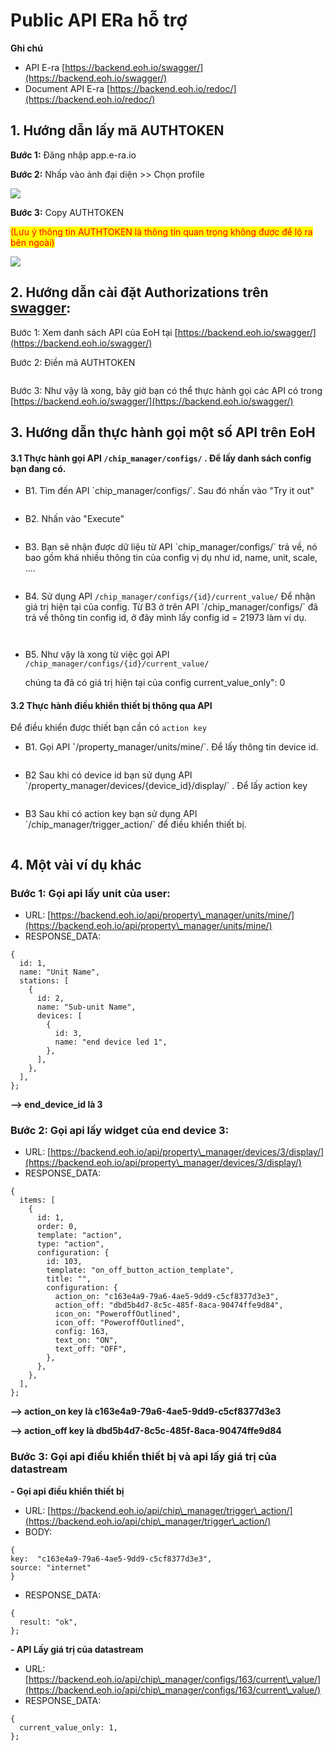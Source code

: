 # Public API ERa hỗ trợ

**Ghi chú**

* API E-ra [https://backend.eoh.io/swagger/](https://backend.eoh.io/swagger/)
* Document API E-ra [https://backend.eoh.io/redoc/](https://backend.eoh.io/redoc/)

## 1. Hướng dẫn lấy mã AUTHTOKEN

**Bước 1:** Đăng nhập app.e-ra.io

**Bước 2:** Nhấp vào ảnh đại diện >> Chọn profile

![](<.gitbook/assets/image (74).png>)

**Bước 3:** Copy AUTHTOKEN&#x20;

<mark style="color:red;">(Lưu ý thông tin AUTHTOKEN là thông tin quan trọng không được để lộ ra bên ngoài)</mark>

![](<.gitbook/assets/image (68).png>)

## 2. **Hướng dẫn cài đặt A**uthorizations **trên** [swagger](https://backend.eoh.io/swagger/):&#x20;

Bước 1: Xem danh sách API của EoH tại [https://backend.eoh.io/swagger/](https://backend.eoh.io/swagger/)

Bước 2: Điền mã AUTHTOKEN

<figure><img src=".gitbook/assets/Screenshot 2024-07-12 at 17.49.02.png" alt=""><figcaption></figcaption></figure>

Bước 3: Như vậy là xong, bây giờ bạn có thể thực hành gọi các API có trong [https://backend.eoh.io/swagger/](https://backend.eoh.io/swagger/)

## 3. **Hướng dẫn thực hành gọi một số API trên EoH**

#### 3.1 Thực hành gọi API `/chip_manager/configs/` . Để lấy danh sách config bạn đang có.

* B1. Tìm đến API \`chip\_manager/configs/\`. Sau đó nhấn vào "Try it out"

<figure><img src=".gitbook/assets/Screenshot 2024-07-12 at 22.19.59.png" alt=""><figcaption></figcaption></figure>

* B2. Nhấn vào "Execute"

<figure><img src=".gitbook/assets/Screenshot 2024-07-12 at 22.26.03.png" alt=""><figcaption></figcaption></figure>

* B3. Bạn sẽ nhận được dữ liệu từ API \`chip\_manager/configs/\` trả về, nó bao gồm khá nhiều thông tin của config vị dụ như id, name, unit, scale, ....

<figure><img src=".gitbook/assets/Screenshot 2024-07-12 at 22.29.23.png" alt=""><figcaption></figcaption></figure>

* B4. Sử dụng API `/chip_manager/configs/{id}/current_value/` Để nhận giá trị hiện tại của config.  Từ B3 ở trên API \`/chip\_manager/configs/\` đã trả về thông tin config id, ở đây mình lấy config id = 21973 làm ví dụ.

<figure><img src=".gitbook/assets/Screenshot 2024-07-12 at 22.32.38.png" alt=""><figcaption></figcaption></figure>

<figure><img src=".gitbook/assets/Screenshot 2024-07-12 at 22.38.29.png" alt=""><figcaption></figcaption></figure>

*   B5. Như vậy là xong từ việc gọi  API `/chip_manager/configs/{id}/current_value/`&#x20;

    chúng ta đã có giá trị hiện tại của config current\_value\_only": 0&#x20;

#### **3.2 Thực hành điều khiển thiết bị thông qua API**

Để điều khiển được thiết bạn cần có `action key`

* B1. Gọi API **\`**/property\_manager/units/mine/\`. Để lấy thông tin device id.

<figure><img src=".gitbook/assets/Screenshot 2024-07-12 at 23.14.43.png" alt=""><figcaption></figcaption></figure>

* B2 Sau khi có device id bạn sử dụng API \`/property\_manager/devices/{device\_id}/display/\` . Để lấy action key&#x20;

<figure><img src=".gitbook/assets/Screenshot 2024-07-12 at 23.19.14.png" alt=""><figcaption></figcaption></figure>

* B3 Sau khi có action key bạn sử dụng API \`/chip\_manager/trigger\_action/\` để điều khiển thiết bị.

<figure><img src=".gitbook/assets/Screenshot 2024-07-12 at 23.23.32.png" alt=""><figcaption></figcaption></figure>

## &#x20;4. Một vài ví dụ khác

### **Bước 1: Gọi api lấy unit của user:**

* URL: [https://backend.eoh.io/api/property\_manager/units/mine/](https://backend.eoh.io/api/property\_manager/units/mine/)
* RESPONSE\_DATA:

```
{
  id: 1,
  name: "Unit Name",
  stations: [
    {
      id: 2,
      name: "Sub-unit Name",
      devices: [
        {
          id: 3,
          name: "end device led 1",
        },
      ],
    },
  ],
};
```

**--> end\_device\_id là 3**

### **Bước 2: Gọi api lấy widget của end device 3:**

* URL: [https://backend.eoh.io/api/property\_manager/devices/3/display/](https://backend.eoh.io/api/property\_manager/devices/3/display/)
* RESPONSE\_DATA:

```
{
  items: [
    {
      id: 1,
      order: 0,
      template: "action",
      type: "action",
      configuration: {
        id: 103,
        template: "on_off_button_action_template",
        title: "",
        configuration: {
          action_on: "c163e4a9-79a6-4ae5-9dd9-c5cf8377d3e3",
          action_off: "dbd5b4d7-8c5c-485f-8aca-90474ffe9d84",
          icon_on: "PoweroffOutlined",
          icon_off: "PoweroffOutlined",
          config: 163,
          text_on: "ON",
          text_off: "OFF",
        },
      },
    },
  ],
};
```

&#x20;**--> action\_on key là c163e4a9-79a6-4ae5-9dd9-c5cf8377d3e3**

**--> action\_off key là dbd5b4d7-8c5c-485f-8aca-90474ffe9d84**

### **Bước 3: Gọi api điều khiển thiết bị và api lấy giá trị của datastream**

**- Gọi api điều khiển thiết bị**

* URL: [https://backend.eoh.io/api/chip\_manager/trigger\_action/](https://backend.eoh.io/api/chip\_manager/trigger\_action/)
* BODY:

```
{
key:  "c163e4a9-79a6-4ae5-9dd9-c5cf8377d3e3",
source: "internet"
}  
```

* RESPONSE\_DATA:

```
{
  result: "ok",
};
```

**- API Lấy giá trị của datastream**

* URL: [https://backend.eoh.io/api/chip\_manager/configs/163/current\_value/](https://backend.eoh.io/api/chip\_manager/configs/163/current\_value/)
* &#x20;RESPONSE\_DATA:&#x20;

```
{
  current_value_only: 1,
};
```
